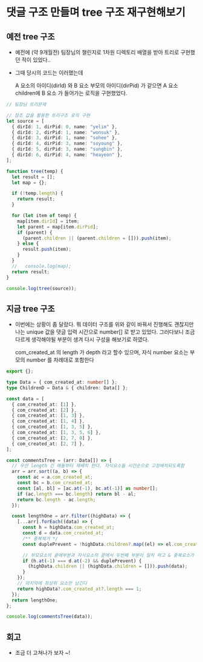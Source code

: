 # 댓글 구조 만들며 tree 구조 재구현해보기

## 예전 tree 구조

- 예전에 (약 9개월전) 팀장님의 챌린지로 1차원 디렉토리 배열을 받아 트리로 구현했던 적이 있었다..
- 그때 당시의 코드는 이러했는데

  A 요소의 아이디(dirId) 와 B 요소 부모의 아이디(dirPid) 가 같으면 A 요소 children에 B 요소 가 들어가는 로직을 구현했었다.

```ts
// 팀장님 트리문제

// 참조 값을 활용한 트리구조 로직 구현
let source = [
  { dirId: 1, dirPid: 0, name: "yelim" },
  { dirId: 2, dirPid: 1, name: "wonsuk" },
  { dirId: 3, dirPid: 1, name: "sohee" },
  { dirId: 4, dirPid: 3, name: "soyoung" },
  { dirId: 5, dirPid: 3, name: "sungbin" },
  { dirId: 6, dirPid: 4, name: "heayeon" },
];

function tree(temp) {
  let result = [];
  let map = {};

  if (!temp.length) {
    return result;
  }

  for (let item of temp) {
    map[item.dirId] = item;
    let parent = map[item.dirPid];
    if (parent) {
      (parent.children || (parent.children = [])).push(item);
    } else {
      result.push(item);
    }
  }
  //   console.log(map);
  return result;
}

console.log(tree(source));
```

## 지금 tree 구조

- 이번에는 상황이 좀 달랐다. 뭐 데이터 구조를 위와 같이 바꿔서 진행해도 괜찮지만 나는 unique 값을 댓글 입력 시간으로 number[] 로 받고 있었다. 그러다보니 조금 다르게 생각해야될 부분이 생겨 다시 구성을 해보기로 하였다.

  com_created_at 의 length 가 depth 라고 할수 있으며, 자식 number 요소는 부모의 number 를 차례대로 포함한다

```ts
export {};

type Data = { com_created_at: number[] };
type ChildrenD = Data & { children: Data[] };

const data = [
  { com_created_at: [1] },
  { com_created_at: [2] },
  { com_created_at: [1, 3] },
  { com_created_at: [1, 4] },
  { com_created_at: [1, 3, 5] },
  { com_created_at: [1, 3, 5, 6] },
  { com_created_at: [2, 7, 0] },
  { com_created_at: [2, 7] },
];

const commentsTree = (arr: Data[]) => {
  // 우선 length 긴 애들부터 재배치 한다. 자식요소들 시간순으로 고정배치되도록함
  arr = arr.sort((a, b) => {
    const ac = a.com_created_at;
    const bc = b.com_created_at;
    const [al, bl] = [ac.at(-1), bc.at(-1)] as number[];
    if (ac.length === bc.length) return bl - al;
    return bc.length - ac.length;
  });

  const lengthOne = arr.filter((highData) => {
    [...arr].forEach((data) => {
      const h = highData.com_created_at;
      const d = data.com_created_at;
      /** 중복제거 */
      const duplePrevent = !highData.children?.map((el) => el.com_created_at.at(-1)).includes(d.at(-1));

      // 부모요소의 끝에부분과 자식요소의 끝에서 두번째 부분이 일치 하고 & 중복요소가 포함되지 않도록 조건을 건다.
      if (h.at(-1) === d.at(-2) && duplePrevent) {
        (highData.children || (highData.children = [])).push(data);
      }
    });
    // 마지막에 최상위 요소만 남긴다
    return highData?.com_created_at?.length === 1;
  });
  return lengthOne;
};

console.log(commentsTree(data));
```

## 회고

- 조금 더 고쳐나가 보자 ~!
